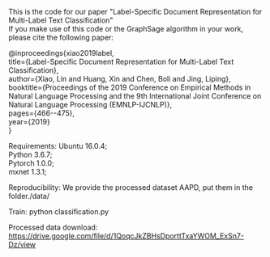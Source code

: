 This is the code for our paper "Label-Specific Document Representation for Multi-Label Text Classification"   
If you make use of this code or the GraphSage algorithm in your work, please cite the following paper:

@inproceedings{xiao2019label,  
  title={Label-Specific Document Representation for Multi-Label Text Classification},  
  author={Xiao, Lin and Huang, Xin and Chen, Boli and Jing, Liping},  
  booktitle={Proceedings of the 2019 Conference on Empirical Methods in Natural Language Processing and the 9th International Joint Conference on Natural Language Processing (EMNLP-IJCNLP)},  
  pages={466--475},  
  year={2019}  
}  
 
 
Requirements: Ubuntu 16.0.4;  
  Python 3.6.7;  
  Pytorch 1.0.0;  
  mxnet 1.3.1;  
  
Reproducibility: We provide the processed dataset AAPD, put them in the folder./data/

Train: python classification.py

Processed data download: https://drive.google.com/file/d/1QoqcJkZBHsDporttTxaYWOM_ExSn7-Dz/view




